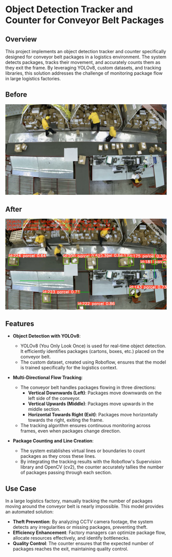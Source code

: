 # Object Detection Tracker and Counter for Conveyor Belt Packages


## Overview

This project implements an object detection tracker and counter specifically designed for conveyor belt packages in a logistics environment. The system detects packages, tracks their movement, and accurately counts them as they exit the frame. By leveraging YOLOv8, custom datasets, and tracking libraries, this solution addresses the challenge of monitoring package flow in large logistics factories.

## Before

![Alt text](https://github.com/Yugps/Vision-Based-Package-Counter-/blob/main/first_frame.png)

## After 
![Alt text](https://github.com/Yugps/Vision-Based-Package-Counter-/blob/main/After%20tracking%20counting.png)


## Features

- **Object Detection with YOLOv8**:
  - YOLOv8 (You Only Look Once) is used for real-time object detection. It efficiently identifies packages (cartons, boxes, etc.) placed on the conveyor belt.
  - The custom dataset, created using Roboflow, ensures that the model is trained specifically for the logistics context.

- **Multi-Directional Flow Tracking**:
  - The conveyor belt handles packages flowing in three directions:
    - **Vertical Downwards (Left)**: Packages move downwards on the left side of the conveyor.
    - **Vertical Upwards (Middle)**: Packages move upwards in the middle section.
    - **Horizontal Towards Right (Exit)**: Packages move horizontally towards the right, exiting the frame.
  - The tracking algorithm ensures continuous monitoring across frames, even when packages change direction.

- **Package Counting and Line Creation**:
  - The system establishes virtual lines or boundaries to count packages as they cross these lines.
  - By integrating the tracking results with the Roboflow's Supervision library and OpenCV (cv2), the counter accurately tallies the number of packages passing through each section.

## Use Case

In a large logistics factory, manually tracking the number of packages moving around the conveyor belt is nearly impossible. This model provides an automated solution:
- **Theft Prevention**: By analyzing CCTV camera footage, the system detects any irregularities or missing packages, preventing theft.
- **Efficiency Enhancement**: Factory managers can optimize package flow, allocate resources effectively, and identify bottlenecks.
- **Quality Control**: The counter ensures that the expected number of packages reaches the exit, maintaining quality control.

